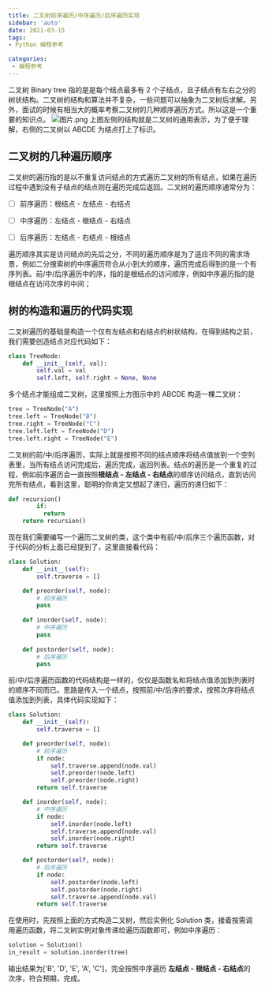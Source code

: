 ```yaml
---
title: 二叉树前序遍历/中序遍历/后序遍历实现
sidebar: 'auto'
date: 2021-03-15
tags:
- Python 编程参考

categories:
 - 编程参考
---
```


二叉树 Binary tree 指的是是每个结点最多有 2 个子结点，且子结点有左右之分的树状结构。二叉树的结构和算法并不复杂，一些问题可以抽象为二叉树后求解。另外，面试的时候有相当大的概率考察二叉树的几种顺序遍历方式。所以这是一个重要的知识点。
![图片.png](https://img.weishidong.com/20210312211030.png)
上图左侧的结构就是二叉树的通用表示，为了便于理解，右侧的二叉树以 ABCDE 为结点打上了标识。


## 二叉树的几种遍历顺序


二叉树的遍历指的是以不重复访问结点的方式遍历二叉树的所有结点，如果在遍历过程中遇到没有子结点的结点则在遍历完成后返回。二叉树的遍历顺序通常分为：


- [ ] 前序遍历：根结点 - 左结点 - 右结点
- [ ] 中序遍历：左结点 - 根结点 - 右结点
- [ ] 后序遍历：左结点 - 右结点 - 根结点



遍历顺序其实是访问结点的先后之分，不同的遍历顺序是为了适应不同的需求场景，例如二分搜索树的中序遍历符合从小到大的顺序，遍历完成后得到的是一个有序列表。前/中/后序遍历中的序，指的是根结点的访问顺序，例如中序遍历指的是根结点在访问次序的中间；


## 树的构造和遍历的代码实现
二叉树遍历的基础是构造一个仅有左结点和右结点的树状结构，在得到结构之前，我们需要创造结点对应代码如下：
```python
class TreeNode:
    def __init__(self, val):
        self.val = val
        self.left, self.right = None, None
```
多个结点才能组成二叉树，这里按照上方图示中的 ABCDE 构造一棵二叉树：
```python
tree = TreeNode("A")
tree.left = TreeNode("B")
tree.right = TreeNode("C")
tree.left.left = TreeNode("D")
tree.left.right = TreeNode("E")
```
二叉树的前/中/后序遍历，实际上就是按照不同的结点顺序将结点值放到一个空列表里，当所有结点访问完成后，遍历完成，返回列表。结点的遍历是一个重复的过程，例如前序遍历会一直按照**根结点 - 左结点 - 右结点**的顺序访问结点，直到访问完所有结点，看到这里，聪明的你肯定又想起了递归，遍历的递归如下：
```python
def recursion()
		if:
    	  return
    return recursion()
```
现在我们需要编写一个遍历二叉树的类，这个类中有前/中/后序三个遍历函数，对于代码的分析上面已经提到了，这里直接看代码：
```python
class Solution:
    def __init__(self):
        self.traverse = []

    def preorder(self, node):
        # 前序遍历
        pass
    
    def inorder(self, node):
        # 中序遍历
        pass
    
    def postorder(self, node):
        # 后序遍历
        pass
```
前/中/后序遍历函数的代码结构是一样的，仅仅是函数名和将结点值添加到列表时的顺序不同而已。思路是传入一个结点，按照前/中/后序的要求，按照次序将结点值添加到列表，具体代码实现如下：
```python
class Solution:
    def __init__(self):
        self.traverse = []

    def preorder(self, node):
        # 前序遍历
        if node:
            self.traverse.append(node.val)
            self.preorder(node.left)
            self.preorder(node.right)
        return self.traverse

    def inorder(self, node):
        # 中序遍历
        if node:
            self.inorder(node.left)
            self.traverse.append(node.val)
            self.inorder(node.right)
        return self.traverse

    def postorder(self, node):
        # 后序遍历
        if node:
            self.postorder(node.left)
            self.postorder(node.right)
            self.traverse.append(node.val)
        return self.traverse
```
在使用时，先按照上面的方式构造二叉树，然后实例化 Solution 类，接着按需调用遍历函数，将二叉树实例对象传递给遍历函数即可，例如中序遍历：
```python
solution = Solution()
in_result = solution.inorder(tree)
```
输出结果为['B', 'D', 'E', 'A', 'C']，完全按照中序遍历 **左结点 - 根结点 - 右结点**的次序，符合预期，完成。

<Vssue :title="$title" />